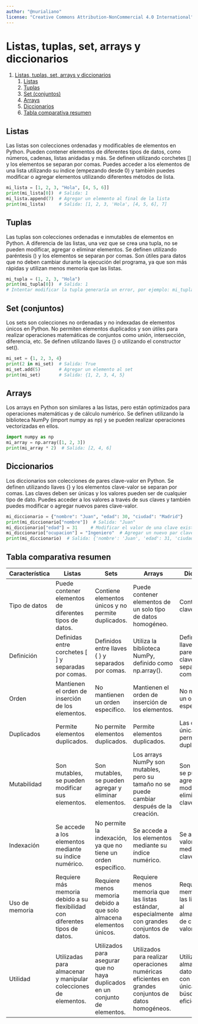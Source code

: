 ```yaml
---
author: "@nurialiano"
license: "Creative Commons Attribution-NonCommercial 4.0 International"
---
```


# Listas, tuplas, set, arrays y diccionarios

1. [Listas, tuplas, set, arrays y diccionarios](#listas-tuplas-set-arrays-y-diccionarios)
   1. [Listas](#listas)
   2. [Tuplas](#tuplas)
   3. [Set (conjuntos)](#set-conjuntos)
   4. [Arrays](#arrays)
   5. [Diccionarios](#diccionarios)
   6. [Tabla comparativa resumen](#tabla-comparativa-resumen)

## Listas

Las listas son colecciones ordenadas y modificables de elementos en Python. Pueden contener elementos de diferentes tipos de datos, como números, cadenas, listas anidadas y más. Se definen utilizando corchetes [] y los elementos se separan por comas. Puedes acceder a los elementos de una lista utilizando su índice (empezando desde 0) y también puedes modificar o agregar elementos utilizando diferentes métodos de lista.

~~~py
mi_lista = [1, 2, 3, "Hola", [4, 5, 6]]
print(mi_lista[0])  # Salida: 1
mi_lista.append(7)  # Agregar un elemento al final de la lista
print(mi_lista)     # Salida: [1, 2, 3, 'Hola', [4, 5, 6], 7]
~~~

## Tuplas

Las tuplas son colecciones ordenadas e inmutables de elementos en Python. A diferencia de las listas, una vez que se crea una tupla, no se pueden modificar, agregar o eliminar elementos. Se definen utilizando paréntesis () y los elementos se separan por comas. Son útiles para datos que no deben cambiar durante la ejecución del programa, ya que son más rápidas y utilizan menos memoria que las listas.

~~~py
mi_tupla = (1, 2, 3, "Hola")
print(mi_tupla[0])  # Salida: 1
# Intentar modificar la tupla generaría un error, por ejemplo: mi_tupla[0] = 10
~~~

## Set (conjuntos)

Los sets son colecciones no ordenadas y no indexadas de elementos únicos en Python. No permiten elementos duplicados y son útiles para realizar operaciones matemáticas de conjuntos como unión, intersección, diferencia, etc. Se definen utilizando llaves {} o utilizando el constructor set().

~~~py
mi_set = {1, 2, 3, 4}
print(2 in mi_set)  # Salida: True
mi_set.add(5)       # Agregar un elemento al set
print(mi_set)       # Salida: {1, 2, 3, 4, 5}
~~~

## Arrays

Los arrays en Python son similares a las listas, pero están optimizados para operaciones matemáticas y de cálculo numérico. Se definen utilizando la biblioteca NumPy (import numpy as np) y se pueden realizar operaciones vectorizadas en ellos.

~~~py
import numpy as np
mi_array = np.array([1, 2, 3])
print(mi_array * 2)  # Salida: [2, 4, 6]
~~~

## Diccionarios

Los diccionarios son colecciones de pares clave-valor en Python. Se definen utilizando llaves {} y los elementos clave-valor se separan por comas. Las claves deben ser únicas y los valores pueden ser de cualquier tipo de dato. Puedes acceder a los valores a través de sus claves y también puedes modificar o agregar nuevos pares clave-valor.

~~~py
mi_diccionario = {"nombre": "Juan", "edad": 30, "ciudad": "Madrid"}
print(mi_diccionario["nombre"])  # Salida: "Juan"
mi_diccionario["edad"] = 31     # Modificar el valor de una clave existente
mi_diccionario["ocupacion"] = "Ingeniero"  # Agregar un nuevo par clave-valor
print(mi_diccionario)  # Salida: {'nombre': 'Juan', 'edad': 31, 'ciudad': 'Madrid', 'ocupacion': 'Ingeniero'}
~~~

## Tabla comparativa resumen

| Característica     | Listas                    | Sets                      | Arrays                    | Diccionarios               | Tuplas                    |
|--------------------|---------------------------|---------------------------|---------------------------|----------------------------|---------------------------|
| Tipo de datos      | Puede contener elementos de diferentes tipos de datos. | Contiene elementos únicos y no permite duplicados. | Puede contener elementos de un solo tipo de datos homogéneo. | Contiene pares clave-valor. | Puede contener elementos de diferentes tipos de datos. |
| Definición         | Definidas entre corchetes [ ] y separadas por comas. | Definidos entre llaves { } y separados por comas. | Utiliza la biblioteca NumPy, definido como np.array(). | Definidos entre llaves { } con pares clave:valor separados por comas. | Definidas entre paréntesis ( ) y separadas por comas. |
| Orden             | Mantienen el orden de inserción de los elementos. | No mantienen un orden específico. | Mantienen el orden de inserción de los elementos. | No mantienen un orden específico. | Mantienen el orden de inserción de los elementos. |
| Duplicados         | Permite elementos duplicados. | No permite elementos duplicados. | Permite elementos duplicados. | Las claves son únicas, no permite claves duplicadas. | Permite elementos duplicados. |
| Mutabilidad        | Son mutables, se pueden modificar sus elementos. | Son mutables, se pueden agregar y eliminar elementos. | Los arrays NumPy son mutables, pero su tamaño no se puede cambiar después de la creación. | Son mutables, se pueden agregar, modificar y eliminar pares clave-valor. | Son inmutables, una vez creadas no pueden modificarse. |
| Indexación         | Se accede a los elementos mediante su índice numérico. | No permite la indexación, ya que no tiene un orden específico. | Se accede a los elementos mediante su índice numérico. | Se accede a los valores mediante sus claves. | Se accede a los elementos mediante su índice numérico. |
| Uso de memoria     | Requiere más memoria debido a su flexibilidad con diferentes tipos de datos. | Requiere menos memoria debido a que solo almacena elementos únicos. | Requiere menos memoria que las listas estándar, especialmente con grandes conjuntos de datos. | Requiere más memoria que las listas debido al almacenamiento de claves y valores. | Requiere menos memoria debido a su naturaleza inmutable. |
| Utilidad          | Utilizadas para almacenar y manipular colecciones de elementos. | Utilizados para asegurar que no haya duplicados en un conjunto de elementos. | Utilizados para realizar operaciones numéricas eficientes en grandes conjuntos de datos homogéneos. | Utilizados para almacenar datos asociados con claves únicas para una búsqueda eficiente. | Utilizadas para crear estructuras inmutables y para asegurar que los datos no cambien. |
